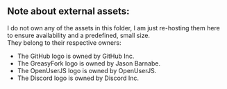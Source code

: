## Note about external assets:
I do not own any of the assets in this folder, I am just re-hosting them here to ensure availability and a predefined, small size.  
They belong to their respective owners:
- The GitHub logo is owned by GitHub Inc.
- The GreasyFork logo is owned by Jason Barnabe.
- The OpenUserJS logo is owned by OpenUserJS.
- The Discord logo is owned by Discord Inc.
